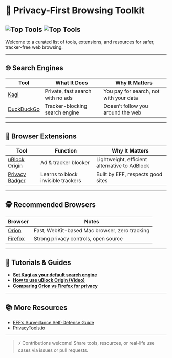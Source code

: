 # 🔐 Privacy-First Browsing Toolkit
![Top Tools](./assets/tracking-flowchart.png)
![Top Tools](./assets/privacy-tools-overview.png)
---
Welcome to a curated list of tools, extensions, and resources for safer, tracker-free web browsing.

---
## 🌐 Search Engines
| Tool                                 | What It Does                        | Why It Matters                         |
|--------------------------------------|-------------------------------------|-------------------------------------   |
| [Kagi](https://kagi.com)             | Private, fast search with no ads    | You pay for search, not with your data |
| [DuckDuckGo](https://duckduckgo.com) | Tracker-blocking search engine      | Doesn’t follow you around the web      |

---

## 🧩 Browser Extensions
| Tool | Function | Why It Matters |
|------|----------|----------------|
| [uBlock Origin](https://github.com/gorhill/uBlock) | Ad & tracker blocker | Lightweight, efficient alternative to AdBlock |
| [Privacy Badger](https://privacybadger.org/) | Learns to block invisible trackers | Built by EFF, respects good sites |

---

## 🕵️ Recommended Browsers
| Browser | Notes |
|---------|-------|
| [Orion](https://browser.kagi.com/) | Fast, WebKit-based Mac browser, zero tracking |
| [Firefox](https://www.mozilla.org/en-US/firefox/) | Strong privacy controls, open source |

---

## 🎥 Tutorials & Guides
- **[Set Kagi as your default search engine](link)**  
- **[How to use uBlock Origin (Video)](link)**  
- **[Comparing Orion vs Firefox for privacy](link)**

---

## 📚 More Resources
- [EFF’s Surveillance Self-Defense Guide](https://ssd.eff.org/)
- [PrivacyTools.io](https://www.privacytools.io/)

---

> ⚡ Contributions welcome! Share tools, resources, or real-life use cases via issues or pull requests.
